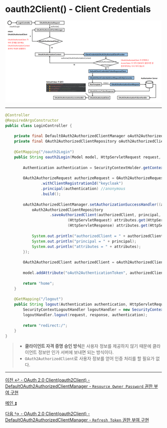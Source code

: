 # oauth2Client() - Client Credentials
 
![img_19.png](image/img_19.png)

---

```java
@Controller
@RequiredArgsConstructor
public class LoginController {

    private final DefaultOAuth2AuthorizedClientManager oAuth2AuthorizedClientManager;
    private final OAuth2AuthorizedClientRepository oAuth2AuthorizedClientRepository;

    @GetMapping("/oauth2Login")
    public String oauth2Login(Model model, HttpServletRequest request, HttpServletResponse response) {

        Authentication authentication = SecurityContextHolder.getContextHolderStrategy().getContext().getAuthentication();

        OAuth2AuthorizeRequest authorizeRequest = OAuth2AuthorizeRequest
                .withClientRegistrationId("keycloak")
                .principal(authentication) //anonymous
                .build();

        oAuth2AuthorizedClientManager.setAuthorizationSuccessHandler((authorizedClient, principal, attributes) -> {
            oAuth2AuthorizedClientRepository
                    .saveAuthorizedClient(authorizedClient, principal,
                            (HttpServletRequest) attributes.get(HttpServletRequest.class.getName()),
                            (HttpServletResponse) attributes.get(HttpServletResponse.class.getName()));

            System.out.println("authorizedClient = " + authorizedClient);
            System.out.println("principal = " + principal);
            System.out.println("attributes = " + attributes);
        });

        OAuth2AuthorizedClient authorizedClient = oAuth2AuthorizedClientManager.authorize(authorizeRequest);

        model.addAttribute("oAuth2AuthenticationToken", authorizedClient.getAccessToken().getTokenValue());

        return "home";
    }

    @GetMapping("/logout")
    public String logout(Authentication authentication, HttpServletRequest request, HttpServletResponse response) {
        SecurityContextLogoutHandler logoutHandler = new SecurityContextLogoutHandler();
        logoutHandler.logout(request, response, authentication);

        return "redirect:/";
    }
}
```

> - **클라이언트 자격 증명 승인 방식**은 사용자 정보를 제공하지 않기 때문에 클라이언트 정보만 인가 서버에 보내면 되는 방식이다.
> - `OAuth2AuthorizedClient`로 사용자 정보를 얻어 인증 처리를 할 필요가 없다.

---

[이전 ↩️ - OAuth 2.0 Client(oauth2Client) - DefaultOAuth2AuthorizedClientManager - `Resource Owner Password` 권한 부여 구현](https://github.com/genesis12345678/TIL/blob/main/Spring/security/oauth/OAuth2Client/Resource%20Owner%20Password.md)

[메인 ⏫](https://github.com/genesis12345678/TIL/blob/main/Spring/security/oauth/main.md)

[다음 ↪️ - OAuth 2.0 Client(oauth2Client) - DefaultOAuth2AuthorizedClientManager - `Refresh Token` 권한 부여 구현](https://github.com/genesis12345678/TIL/blob/main/Spring/security/oauth/OAuth2Client/Refresh%20Token.md)